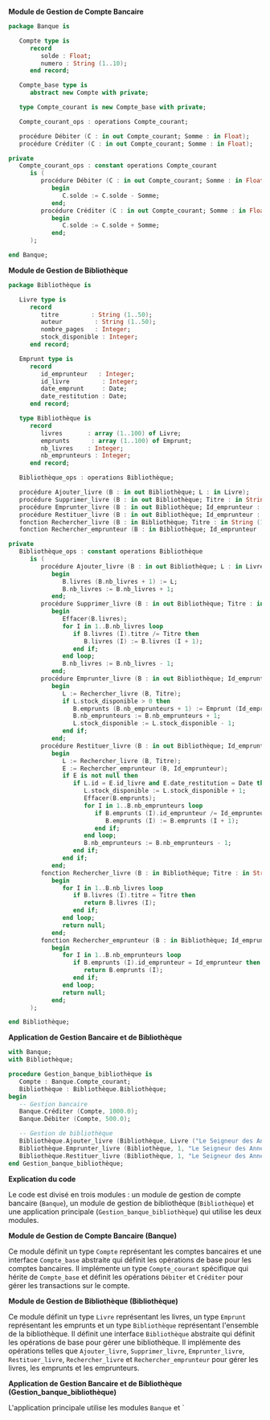 **Module de Gestion de Compte Bancaire**

```ada
package Banque is

   Compte type is
      record
         solde : Float;
         numero : String (1..10);
      end record;

   Compte_base type is
      abstract new Compte with private;

   type Compte_courant is new Compte_base with private;

   Compte_courant_ops : operations Compte_courant;

   procédure Débiter (C : in out Compte_courant; Somme : in Float);
   procédure Créditer (C : in out Compte_courant; Somme : in Float);

private
   Compte_courant_ops : constant operations Compte_courant
      is (
         procédure Débiter (C : in out Compte_courant; Somme : in Float) is
            begin
               C.solde := C.solde - Somme;
            end;
         procédure Créditer (C : in out Compte_courant; Somme : in Float) is
            begin
               C.solde := C.solde + Somme;
            end;
      );

end Banque;
```

**Module de Gestion de Bibliothèque**

```ada
package Bibliothèque is

   Livre type is
      record
         titre         : String (1..50);
         auteur         : String (1..50);
         nombre_pages   : Integer;
         stock_disponible : Integer;
      end record;

   Emprunt type is
      record
         id_emprunteur   : Integer;
         id_livre         : Integer;
         date_emprunt     : Date;
         date_restitution : Date;
      end record;

   type Bibliothèque is
      record
         livres       : array (1..100) of Livre;
         emprunts      : array (1..100) of Emprunt;
         nb_livres    : Integer;
         nb_emprunteurs : Integer;
      end record;

   Bibliothèque_ops : operations Bibliothèque;

   procédure Ajouter_livre (B : in out Bibliothèque; L : in Livre);
   procédure Supprimer_livre (B : in out Bibliothèque; Titre : in String (1..50));
   procédure Emprunter_livre (B : in out Bibliothèque; Id_emprunteur : in Integer; Titre : in String (1..50); Date_emprunt : in Date);
   procédure Restituer_livre (B : in out Bibliothèque; Id_emprunteur : in Integer; Titre : in String (1..50); Date_restitution : in Date);
   fonction Rechercher_livre (B : in Bibliothèque; Titre : in String (1..50)) return Livre;
   fonction Rechercher_emprunteur (B : in Bibliothèque; Id_emprunteur : in Integer) return Emprunt;

private
   Bibliothèque_ops : constant operations Bibliothèque
      is (
         procédure Ajouter_livre (B : in out Bibliothèque; L : in Livre) is
            begin
               B.livres (B.nb_livres + 1) := L;
               B.nb_livres := B.nb_livres + 1;
            end;
         procédure Supprimer_livre (B : in out Bibliothèque; Titre : in String (1..50)) is
            begin
               Effacer(B.livres);
               for I in 1..B.nb_livres loop
                  if B.livres (I).titre /= Titre then
                     B.livres (I) := B.livres (I + 1);
                  end if;
               end loop;
               B.nb_livres := B.nb_livres - 1;
            end;
         procédure Emprunter_livre (B : in out Bibliothèque; Id_emprunteur : in Integer; Titre : in String (1..50); Date_emprunt : in Date) is
            begin
               L := Rechercher_livre (B, Titre);
               if L.stock_disponible > 0 then
                  B.emprunts (B.nb_emprunteurs + 1) := Emprunt (Id_emprunteur, L.id, Date_emprunt, Date);
                  B.nb_emprunteurs := B.nb_emprunteurs + 1;
                  L.stock_disponible := L.stock_disponible - 1;
               end if;
            end;
         procédure Restituer_livre (B : in out Bibliothèque; Id_emprunteur : in Integer; Titre : in String (1..50); Date_restitution : in Date) is
            begin
               L := Rechercher_livre (B, Titre);
               E := Rechercher_emprunteur (B, Id_emprunteur);
               if E is not null then
                  if L.id = E.id_livre and E.date_restitution = Date then
                     L.stock_disponible := L.stock_disponible + 1;
                     Effacer(B.emprunts);
                     for I in 1..B.nb_emprunteurs loop
                        if B.emprunts (I).id_emprunteur /= Id_emprunteur or B.emprunts (I).id_livre /= L.id then
                           B.emprunts (I) := B.emprunts (I + 1);
                        end if;
                     end loop;
                     B.nb_emprunteurs := B.nb_emprunteurs - 1;
                  end if;
               end if;
            end;
         fonction Rechercher_livre (B : in Bibliothèque; Titre : in String (1..50)) return Livre is
            begin
               for I in 1..B.nb_livres loop
                  if B.livres (I).titre = Titre then
                     return B.livres (I);
                  end if;
               end loop;
               return null;
            end;
         fonction Rechercher_emprunteur (B : in Bibliothèque; Id_emprunteur : in Integer) return Emprunt is
            begin
               for I in 1..B.nb_emprunteurs loop
                  if B.emprunts (I).id_emprunteur = Id_emprunteur then
                     return B.emprunts (I);
                  end if;
               end loop;
               return null;
            end;
      );

end Bibliothèque;
```

**Application de Gestion Bancaire et de Bibliothèque**

```ada
with Banque;
with Bibliothèque;

procedure Gestion_banque_bibliothèque is
   Compte : Banque.Compte_courant;
   Bibliothèque : Bibliothèque.Bibliothèque;
begin
   -- Gestion bancaire
   Banque.Créditer (Compte, 1000.0);
   Banque.Débiter (Compte, 500.0);

   -- Gestion de bibliothèque
   Bibliothèque.Ajouter_livre (Bibliothèque, Livre ("Le Seigneur des Anneaux", "Tolkien", 500, 10));
   Bibliothèque.Emprunter_livre (Bibliothèque, 1, "Le Seigneur des Anneaux", Date' (2023, 03, 01));
   Bibliothèque.Restituer_livre (Bibliothèque, 1, "Le Seigneur des Anneaux", Date' (2023, 03, 15));
end Gestion_banque_bibliothèque;
```

**Explication du code**

Le code est divisé en trois modules : un module de gestion de compte bancaire (`Banque`), un module de gestion de bibliothèque (`Bibliothèque`) et une application principale (`Gestion_banque_bibliothèque`) qui utilise les deux modules.

**Module de Gestion de Compte Bancaire (Banque)**

Ce module définit un type `Compte` représentant les comptes bancaires et une interface `Compte_base` abstraite qui définit les opérations de base pour les comptes bancaires. Il implémente un type `Compte_courant` spécifique qui hérite de `Compte_base` et définit les opérations `Débiter` et `Créditer` pour gérer les transactions sur le compte.

**Module de Gestion de Bibliothèque (Bibliothèque)**

Ce module définit un type `Livre` représentant les livres, un type `Emprunt` représentant les emprunts et un type `Bibliothèque` représentant l'ensemble de la bibliothèque. Il définit une interface `Bibliothèque` abstraite qui définit les opérations de base pour gérer une bibliothèque. Il implémente des opérations telles que `Ajouter_livre`, `Supprimer_livre`, `Emprunter_livre`, `Restituer_livre`, `Rechercher_livre` et `Rechercher_emprunteur` pour gérer les livres, les emprunts et les emprunteurs.

**Application de Gestion Bancaire et de Bibliothèque (Gestion_banque_bibliothèque)**

L'application principale utilise les modules `Banque` et `